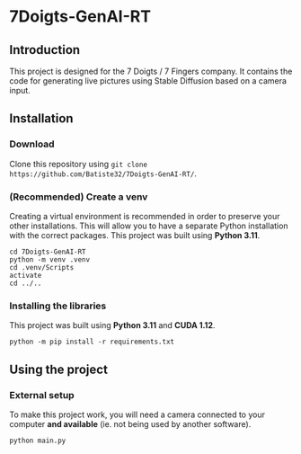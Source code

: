 ﻿# 7Doigts-GenAI-RT
## Introduction
This project is designed for the 7 Doigts / 7 Fingers company.
It contains the code for generating live pictures using Stable Diffusion based on a camera input.
## Installation
### Download
Clone this repository using `git clone https://github.com/Batiste32/7Doigts-GenAI-RT/`.
### (Recommended) Create a venv
Creating a virtual environment is recommended in order to preserve your other installations.
This will allow you to have a separate Python installation with the correct packages.
This project was built using **Python 3.11**.
```
cd 7Doigts-GenAI-RT
python -m venv .venv
cd .venv/Scripts
activate
cd ../..
```
### Installing the libraries
This project was built using **Python 3.11** and **CUDA 1.12**.
```
python -m pip install -r requirements.txt
```
## Using the project
### External setup
To make this project work, you will need a camera connected to your computer **and available** (ie. not being used by another software).
```
python main.py
```
